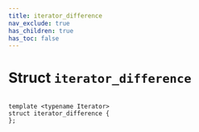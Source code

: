 ```yaml
---
title: iterator_difference
nav_exclude: true
has_children: true
has_toc: false
---
```


# Struct `iterator_difference`

<code class="doxybook">
<span>template &lt;typename Iterator&gt;</span>
<span>struct iterator&#95;difference {</span>
<span>};</span>
</code>

